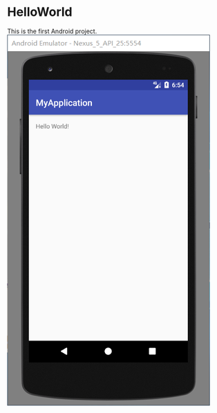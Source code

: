 # HelloWorld
This is the first Android project.</br>
![](https://github.com/FjAndjam/HelloWorld/blob/master/app/src/main/res/mipmap-xhdpi/helloworld.png)</br>

